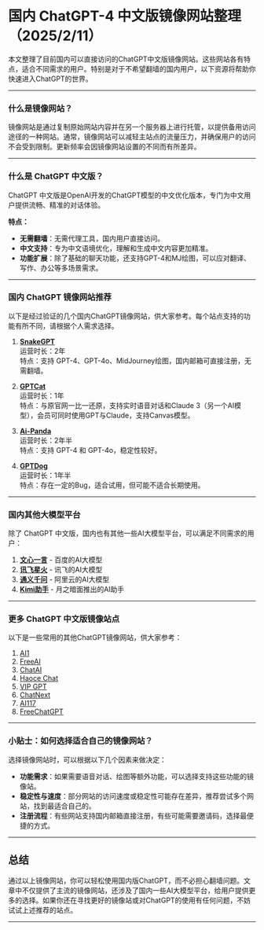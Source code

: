 # 国内 ChatGPT-4 中文版镜像网站整理（2025/2/11）

本文整理了目前国内可以直接访问的ChatGPT中文版镜像网站。这些网站各有特点，适合不同需求的用户。特别是对于不希望翻墙的国内用户，以下资源将帮助你快速进入ChatGPT的世界。

----

### 什么是镜像网站？

镜像网站是通过复制原始网站内容并在另一个服务器上进行托管，以提供备用访问途径的一种网站。通常，镜像网站可以减轻主站点的流量压力，并确保用户的访问不会受到限制。更新频率会因镜像网站设置的不同而有所差异。

----

### 什么是 ChatGPT 中文版？

ChatGPT 中文版是OpenAI开发的ChatGPT模型的中文优化版本，专门为中文用户提供流畅、精准的对话体验。

**特点：**
- **无需翻墙**：无需代理工具，国内用户直接访问。
- **中文支持**：专为中文语境优化，理解和生成中文内容更加精准。
- **功能扩展**：除了基础的聊天功能，还支持GPT-4和MJ绘图，可以应对翻译、写作、办公等多场景需求。

----

### 国内 ChatGPT 镜像网站推荐

以下是经过验证的几个国内ChatGPT镜像网站，供大家参考。每个站点支持的功能有所不同，请根据个人需求选择。

1. **[SnakeGPT](https://snakegpt.work)**  
   运营时长：2年  
   特点：支持 GPT-4、GPT-4o、MidJourney绘图，国内邮箱可直接注册，无需翻墙。

2. **[GPTCat](https://gptcat.net/)**  
   运营时长：1年  
   特点：与原官网一比一还原，支持实时语音对话和Claude 3（另一个AI模型），会员可同时使用GPT与Claude，支持Canvas模型。

3. **[Ai-Panda](https://ai-panda.xyz/login?invite_code=34137c47)**  
   运营时长：2年半  
   特点：支持 GPT-4 和 GPT-4o，稳定性较好。

4. **[GPTDog](http://gptdog.online/)**  
   运营时长：1年半  
   特点：存在一定的Bug，适合试用，但可能不适合长期使用。

----

### 国内其他大模型平台

除了 ChatGPT 中文版，国内也有其他一些AI大模型平台，可以满足不同需求的用户：

1. **[文心一言](https://yiyan.baidu.com/welcome)** - 百度的AI大模型
2. **[讯飞星火](https://xinghuo.xfyun.cn/)** - 讯飞的AI大模型
3. **[通义千问](https://tongyi.aliyun.com/)** - 阿里云的AI大模型
4. **[Kimi助手](https://kimi.moonshot.cn/)** - 月之暗面推出的AI助手

----

### 更多 ChatGPT 中文版镜像站点

以下是一些常用的其他ChatGPT镜像网站，供大家参考：

1. [AI1](https://ai1.yjie.fun/)  
2. [FreeAI](https://Free.ai99.asia)  
3. [ChatAI](https://chatai.lra.cn/#/home/chat)  
4. [Haoce Chat](https://chat.haoce.com/)  
5. [VIP GPT](https://vipag4.aibeke.com/)  
6. [ChatNext](https://www.chatnext.top)  
7. [AI117](https://ai117.com/)  
8. [FreeChatGPT](https://freechatgpt.lol/)  

---

### 小贴士：如何选择适合自己的镜像网站？

选择镜像网站时，可以根据以下几个因素来做决定：
- **功能需求**：如果需要语音对话、绘图等额外功能，可以选择支持这些功能的镜像站。
- **稳定性与速度**：部分网站的访问速度或稳定性可能存在差异，推荐尝试多个网站，找到最适合自己的。
- **注册流程**：有些网站支持国内邮箱直接注册，有些可能需要邀请码，选择最便捷的方式。

---

## 总结

通过以上镜像网站，你可以轻松使用国内版ChatGPT，而不必担心翻墙问题。文章中不仅提供了主流的镜像网站，还涉及了国内一些AI大模型平台，给用户提供更多的选择。如果你还在寻找更好的镜像站或对ChatGPT的使用有任何问题，不妨试试上述推荐的站点。

---

